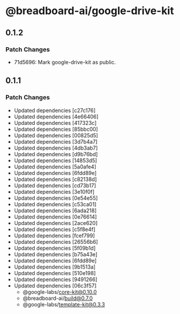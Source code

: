 # @breadboard-ai/google-drive-kit

## 0.1.2

### Patch Changes

- 71d5696: Mark google-drive-kit as public.

## 0.1.1

### Patch Changes

- Updated dependencies [c27c176]
- Updated dependencies [4e66406]
- Updated dependencies [417323c]
- Updated dependencies [85bbc00]
- Updated dependencies [00825d5]
- Updated dependencies [3d7b4a7]
- Updated dependencies [4db3ab7]
- Updated dependencies [d9b76bd]
- Updated dependencies [14853d5]
- Updated dependencies [5a0afe4]
- Updated dependencies [6fdd89e]
- Updated dependencies [c82138d]
- Updated dependencies [cd73b17]
- Updated dependencies [3e10f0f]
- Updated dependencies [0e54e55]
- Updated dependencies [c53ca01]
- Updated dependencies [6ada218]
- Updated dependencies [0e76614]
- Updated dependencies [2ace620]
- Updated dependencies [c5f8e4f]
- Updated dependencies [fcef799]
- Updated dependencies [26556b6]
- Updated dependencies [5f09b1d]
- Updated dependencies [b75a43e]
- Updated dependencies [6fdd89e]
- Updated dependencies [9b1513a]
- Updated dependencies [510e198]
- Updated dependencies [9491266]
- Updated dependencies [06c3f57]
  - @google-labs/core-kit@0.10.0
  - @breadboard-ai/build@0.7.0
  - @google-labs/template-kit@0.3.3
